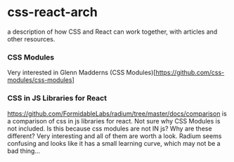 # css-react-arch
a description of how CSS and React can work together, with articles and other resources.

### CSS Modules 
Very interested in Glenn Madderns (CSS Modules)[https://github.com/css-modules/css-modules]

### CSS in JS Libraries for React
https://github.com/FormidableLabs/radium/tree/master/docs/comparison is a comparison of 
css in js libraries for react. Not sure why CSS Modules is not included. Is this because
css modules are not IN js? Why are these different? Very interesting and all of them
are worth a look. Radium seems confusing and looks like it has a small learning curve,
which may not be a bad thing...
